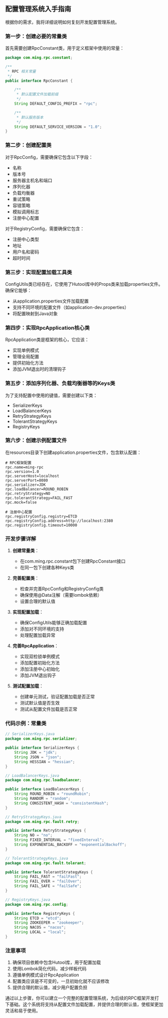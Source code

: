 

## 配置管理系统入手指南

根据你的需求，我将详细说明如何复刻开发配置管理系统。

### 第一步：创建必要的常量类

首先需要创建RpcConstant类，用于定义框架中使用的常量：

```java
package com.ming.rpc.constant;

/**
 * RPC 相关常量
 */
public interface RpcConstant {

    /**
     * 默认配置文件加载前缀
     */
    String DEFAULT_CONFIG_PREFIX = "rpc";

    /**
     * 默认服务版本
     */
    String DEFAULT_SERVICE_VERSION = "1.0";
}
```

### 第二步：创建配置类


对于RpcConfig，需要确保它包含以下字段：
- 名称
- 版本号
- 服务器主机名和端口
- 序列化器
- 负载均衡器
- 重试策略
- 容错策略
- 模拟调用标志
- 注册中心配置

对于RegistryConfig，需要确保它包含：
- 注册中心类型
- 地址
- 用户名和密码
- 超时时间

### 第三步：实现配置加载工具类

ConfigUtils类已经存在，它使用了Hutool库中的Props类来加载properties文件。确保它能够：
- 从application.properties文件加载配置
- 支持不同环境的配置文件（如application-dev.properties）
- 将配置映射到Java对象

### 第四步：实现RpcApplication核心类

RpcApplication类是框架的核心，它应该：
- 实现单例模式
- 管理全局配置
- 提供初始化方法
- 添加JVM退出时的清理钩子

### 第五步：添加序列化器、负载均衡器等的Keys类

为了支持配置中使用的键值，需要创建以下类：
- SerializerKeys
- LoadBalancerKeys
- RetryStrategyKeys
- TolerantStrategyKeys
- RegistryKeys

### 第六步：创建示例配置文件

在resources目录下创建application.properties文件，包含默认配置：

```properties
# RPC框架配置
rpc.name=ming-rpc
rpc.version=1.0
rpc.serverHost=localhost
rpc.serverPort=8080
rpc.serializer=JDK
rpc.loadBalancer=ROUND_ROBIN
rpc.retryStrategy=NO
rpc.tolerantStrategy=FAIL_FAST
rpc.mock=false

# 注册中心配置
rpc.registryConfig.registry=ETCD
rpc.registryConfig.address=http://localhost:2380
rpc.registryConfig.timeout=10000
```

### 开发步骤详解

1. **创建常量类**：
   - 在com.ming.rpc.constant包下创建RpcConstant接口
   - 在同一包下创建各种Keys类

2. **完善配置类**：
   - 检查并完善RpcConfig和RegistryConfig类
   - 确保使用@Data注解（需要lombok依赖）
   - 设置合理的默认值

3. **实现配置加载**：
   - 确保ConfigUtils能够正确加载配置
   - 添加对不同环境的支持
   - 处理配置加载异常

4. **完善RpcApplication**：
   - 实现双检锁单例模式
   - 添加配置初始化方法
   - 添加注册中心初始化
   - 添加JVM退出钩子

5. **测试配置加载**：
   - 创建单元测试，验证配置加载是否正常
   - 测试默认值是否生效
   - 测试从配置文件加载是否正常

### 代码示例：常量类

```java
// SerializerKeys.java
package com.ming.rpc.serializer;

public interface SerializerKeys {
    String JDK = "jdk";
    String JSON = "json";
    String HESSIAN = "hessian";
}

// LoadBalancerKeys.java
package com.ming.rpc.loadbalancer;

public interface LoadBalancerKeys {
    String ROUND_ROBIN = "roundRobin";
    String RANDOM = "random";
    String CONSISTENT_HASH = "consistentHash";
}

// RetryStrategyKeys.java
package com.ming.rpc.fault.retry;

public interface RetryStrategyKeys {
    String NO = "no";
    String FIXED_INTERVAL = "fixedInterval";
    String EXPONENTIAL_BACKOFF = "exponentialBackoff";
}

// TolerantStrategyKeys.java
package com.ming.rpc.fault.tolerant;

public interface TolerantStrategyKeys {
    String FAIL_FAST = "failFast";
    String FAIL_OVER = "failOver";
    String FAIL_SAFE = "failSafe";
}

// RegistryKeys.java
package com.ming.rpc.config;

public interface RegistryKeys {
    String ETCD = "etcd";
    String ZOOKEEPER = "zookeeper";
    String NACOS = "nacos";
    String LOCAL = "local";
}
```

### 注意事项

1. 确保项目依赖中包含Hutool库，用于配置加载
2. 使用Lombok简化代码，减少样板代码
3. 遵循单例模式设计RpcApplication
4. 配置类应该是不可变的，一旦初始化就不应该修改
5. 提供合理的默认值，减少用户配置负担

通过以上步骤，你可以建立一个完整的配置管理系统，为后续的RPC框架开发打下基础。这个系统将支持从配置文件加载配置，并提供合理的默认值，使框架更加灵活和易于使用。